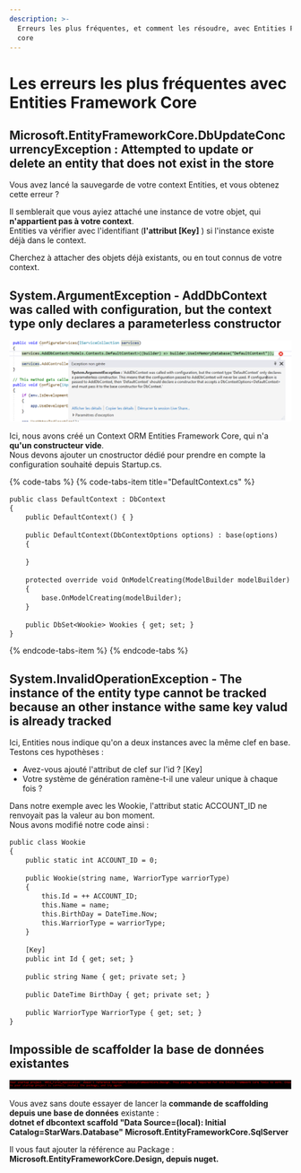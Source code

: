 ```yaml
---
description: >-
  Erreurs les plus fréquentes, et comment les résoudre, avec Entities Framework
  core
---
```


# Les erreurs les plus fréquentes avec Entities Framework Core

## Microsoft.EntityFrameworkCore.DbUpdateConcurrencyException  : Attempted to update or delete an entity that does not exist in the store

Vous avez lancé la sauvegarde de votre context Entities, et vous obtenez cette erreur ?

Il semblerait que vous ayiez attaché une instance de votre objet, qui **n'appartient pas à votre context**.  
Entities va vérifier avec l'identifiant \(**l'attribut \[Key\]** \) si l'instance existe déjà dans le context.

Cherchez à attacher des objets déjà existants, ou en tout connus de votre context.

## System.ArgumentException - AddDbContext was called with configuration, but the context type only declares a parameterless constructor

![](../../.gitbook/assets/image%20%2816%29.png)

Ici, nous avons créé un Context ORM Entities Framework Core, qui n'a **qu'un constructeur vide**.  
Nous devons ajouter un cnostructor dédié pour prendre en compte la configuration souhaité depuis Startup.cs.  


{% code-tabs %}
{% code-tabs-item title="DefaultContext.cs" %}
```text
public class DefaultContext : DbContext
{
    public DefaultContext() { }

    public DefaultContext(DbContextOptions options) : base(options)
    {
        
    }

    protected override void OnModelCreating(ModelBuilder modelBuilder)
    {
        base.OnModelCreating(modelBuilder);
    }

    public DbSet<Wookie> Wookies { get; set; }
}
```
{% endcode-tabs-item %}
{% endcode-tabs %}

## System.InvalidOperationException - The instance of the entity type cannot be tracked because an other instance withe same key valud is already tracked

Ici, Entities nous indique qu'on a deux instances avec la même clef en base.  
Testons ces hypothèses : 

* Avez-vous ajouté l'attribut de clef sur l'id ? \[Key\]
* Votre système de génération ramène-t-il une valeur unique à chaque fois ?

Dans notre exemple avec les Wookie, l'attribut static ACCOUNT\_ID ne renvoyait pas la valeur au bon moment.  
Nous avons modifié notre code ainsi : 

```text
public class Wookie
{
    public static int ACCOUNT_ID = 0;

    public Wookie(string name, WarriorType warriorType)
    {
        this.Id = ++ ACCOUNT_ID;
        this.Name = name;
        this.BirthDay = DateTime.Now;
        this.WarriorType = warriorType;
    }

    [Key]
    public int Id { get; set; }

    public string Name { get; private set; }

    public DateTime BirthDay { get; private set; }

    public WarriorType WarriorType { get; set; }
}
```

## Impossible de scaffolder la base de données existantes

![](../../.gitbook/assets/image%20%2818%29.png)

Vous avez sans doute essayer de lancer la **commande de scaffolding depuis une base de données** existante :   
**dotnet ef dbcontext scaffold "Data Source=\(local\): Initial Catalog=StarWars.Database" Microsoft.EntityFrameworkCore.SqlServer**

Il vous faut ajouter la référence au Package :  **Microsoft.EntityFrameworkCore.Design, depuis nuget.**

